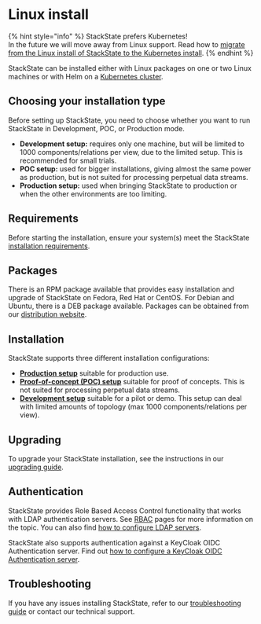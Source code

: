 # Linux install

{% hint style="info" %}
StackState prefers Kubernetes!  
In the future we will move away from Linux support. Read how to [migrate from the Linux install of StackState to the Kubernetes install](/setup/installation/kubernetes_install/migrate_from_linux.md).
{% endhint %}

StackState can be installed either with Linux packages on one or two Linux machines or with Helm on a [Kubernetes cluster](../kubernetes_install/).

## Choosing your installation type

Before setting up StackState, you need to choose whether you want to run StackState in Development, POC, or Production mode.

* **Development setup:** requires only one machine, but will be limited to 1000 components/relations per view, due to the limited setup. This is recommended for small trials.
* **POC setup:** used for bigger installations, giving almost the same power as production, but is not suited for processing perpetual data streams.
* **Production setup:** used when bringing StackState to production or when the other environments are too limiting.

## Requirements

Before starting the installation, ensure your system\(s\) meet the StackState [installation requirements](../../requirements.md).

## Packages

There is an RPM package available that provides easy installation and upgrade of StackState on Fedora, Red Hat or CentOS. For Debian and Ubuntu, there is a DEB package available. Packages can be obtained from our [distribution website](download.md).

## Installation

StackState supports three different installation configurations:

* [**Production setup**](production-installation.md) suitable for production use.
* [**Proof-of-concept \(POC\) setup**](poc-installation.md) suitable for proof of concepts. This is not suited for processing perpetual data streams.
* [**Development setup**](development-installation.md) suitable for a pilot or demo. This setup can deal with limited amounts of topology \(max 1000 components/relations per view\).

## Upgrading

To upgrade your StackState installation, see the instructions in our [upgrading guide](../../upgrade-stackstate/steps-to-upgrade.md).

## Authentication

StackState provides Role Based Access Control functionality that works with LDAP authentication servers. See [RBAC](../../../configure/security/rbac/role_based_access_control.md) pages for more information on the topic. You can also find [how to configure LDAP servers](../../authentication.md).

StackState also supports authentication against a KeyCloak OIDC Authentication server. Find out [how to configure a KeyCloak OIDC Authentication server](../../authentication.md#keycloak-oidc-authentication-server).

## Troubleshooting

If you have any issues installing StackState, refer to our [troubleshooting guide](../troubleshooting.md) or contact our technical support.

